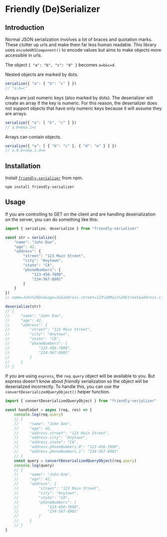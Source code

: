 # Friendly (De)Serializer

## Introduction

Normal JSON serialization involves a lot of braces and quotation marks. These clutter up urls and make them far less human readable. This library uses `encodeURIComponent()` to encode values but aims to make objects more accessible in urls.

The object `{ "a": "b", "c": "d" }` becomes `a=b&c=d`.

Nested objects are marked by dots. 
```javascript
serialize({ "a": { "b": "c" } })
// "a.b=c"
```

Arrays are just numeric keys (also marked by dots). The deserializer will create an array if the key is numeric. For this reason, the deserializer does not support objects that have only numeric keys because it will assume they are arrays.
```javascript
serialize({ "a": [ "b", "c" ] })
// a.0=b&a.1=c
```

Arrays can contain objects.
```javascript
serialize({ "a": [ { "b": "c" }, { "d": "e" } ] })
// a.0.b=c&a.1.d=e
```

## Installation

Install [`friendly-serializer`](https://www.npmjs.com/package/friendly-serializer) from npm.

```
npm install friendly-serializer
```

## Usage

If you are controlling to GET on the client and are handling deserialization on the server, you can do something like this:

```javascript
import { serialize, deserialize } from "friendly-serializer"

const str = serialize({
    "name": "John Doe",
    "age": 42,
    "address": {
        "street": "123 Main Street",
        "city": "Anytown",
        "state": "CA",
        "phoneNumbers": [
            "123-456-7890",
            "234-567-8901"
        ]
    }
})
// name=John%20Doe&age=42&address.street=123%20Main%20Street&address.city=Anytown&address.state=CA&address.phoneNumbers.0=123-456-7890&address.phoneNumbers.1=234-567-8901

deserialize(str)
// {
//     "name": "John Doe",
//     "age": 42,
//     "address": {
//         "street": "123 Main Street",
//         "city": "Anytown",
//         "state": "CA",
//         "phoneNumbers": [
//             "123-456-7890",
//             "234-567-8901"
//         ]
//     }
// }
```

If you are using `express`, the `req.query` object will be available to you. But express doesn't know about *friendly* serialization so the object will be deserialized incorrectly. To handle this, you can use the `convertDeserializedQueryObject()` helper function.

```javascript
import { convertDeserializedQueryObject } from "friendly-serializer"

const handleGet = async (req, res) => {
    console.log(req.query)
    // {
    //     "name": "John Doe",
    //     "age": 42,
    //     "address.street": "123 Main Street",
    //     "address.city": "Anytown",
    //     "address.state": "CA",
    //     "address.phoneNumbers.0": "123-456-7890",
    //     "address.phoneNumbers.1": "234-567-8901"
    // }
    const query = convertDeserializedQueryObject(req.query)
    console.log(query)
    // {
    //     "name": "John Doe",
    //     "age": 42,
    //     "address": {
    //         "street": "123 Main Street",
    //         "city": "Anytown",
    //         "state": "CA",
    //         "phoneNumbers": [
    //             "123-456-7890",
    //             "234-567-8901"
    //         ]
    //     }
    // }
}
```